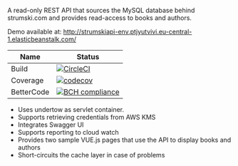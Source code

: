 A read-only REST API that sources the MySQL database behind strumski.com and provides read-access to books and authors.

Demo available at: http://strumskiapi-env.ptjyutvivi.eu-central-1.elasticbeanstalk.com/


Name     | Status |
-------- | ------ |
Build    | [![CircleCI](https://circleci.com/gh/ipgur/library-api.svg?style=svg)](https://circleci.com/gh/ipgur/library-api) |
Coverage | [![codecov](https://codecov.io/gh/ipgur/library-api/branch/master/graph/badge.svg)](https://codecov.io/gh/ipgur/library-api) |
BetterCode    | [![BCH compliance](https://bettercodehub.com/edge/badge/ipgur/library-api?branch=master)](https://bettercodehub.com/)|


- Uses undertow as servlet container.
- Supports retrieving credentials from AWS KMS
- Integrates Swagger UI
- Supports reporting to cloud watch
- Provides two sample VUE.js pages that use the API to display books and authors
- Short-circuits the cache layer in case of problems